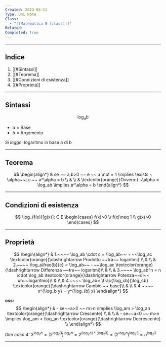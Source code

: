 ```yaml
---
Created: 2023-05-11
Type: Uni Note
Class:
  - "[[Matematica 0 (class)]]"
Related: 
Completed: true
---
```

---
## Indice
1. [[#Sintassi]]
2. [[#Teorema]]
3. [[#Condizioni di esistenza]]
4. [[#Proprietà]]

---
## Sintassi 

$$ \log_a b$$
- *a* = Base
- *b* = Argomento 

*Si legge:* logaritmo in base a di b

---
## Teorema 

$$
\begin{align*}
& se ~~ a,b>0 ~~ e ~~ a \not = 1 \implies \exists ~ \alpha~~t.c.~~ a^\alpha = b \\
& \\
& \textcolor{orange}{Ovvero:} ~\alpha = \log_ab \implies a^\alpha = b
\end{align*}
$$

---
## Condizioni di esistenza

$$
\log_{f(x)}[g(x)]: C.E
\begin{cases}
   f(x)>0 \\
   f(x)\neq 1 \\
   g(x)>0
\end{cases} 
$$

---
## Proprietà 
$$
\begin{align*}
& 1.~~~~ \log_ab \cdot c =  \log_ab~~ + ~~\log_ac \textcolor{orange}{\dashrightarrow Prodotto ~~tra~~ logaritmi} \\
& \\
& 2.~~~~ \log_a\frac{b}{c} =  \log_ab~~ - ~~\log_ac  \textcolor{orange}{\dashrightarrow Differenza ~~tra~~ logaritmi}\\
& \\
& 3.~~~~ \log_ab^n =  n \cdot \log_ab \textcolor{orange}{\dashrightarrow Potenza~~di~~ un~~logaritmo}\\
& \\
& 4.~~~~ \log_ab= \frac{\log_cb}{\log_cb} \textcolor{orange}{\dashrightarrow Cambio ~~ base}\\
& \\
& 4.~~~~ x^{\log_b y} = y^{\log_{b} x}
\end{align*}
$$

**oss:** 
$$
\begin{align*}
& - se~~a>0 ~~ m>n \implies \log_am > \log_an \textcolor{orange}{\dashrightarrow Crescente} \\
& \\
& - se~~a<0 ~~ m>n \implies \log_am < \log_an \textcolor{orange}{\dashrightarrow Decrescente}  \\
\end{align*}
$$

*Dim caso 4:* $3^{\log_2 n}=(2^{\log_2 3})^{\log_2 n}= 2^{(\log_2 n)*(\log_2 3)}=(2^{\log_2 n})^{\log_2 3} =n^{\log_2 3}$

---